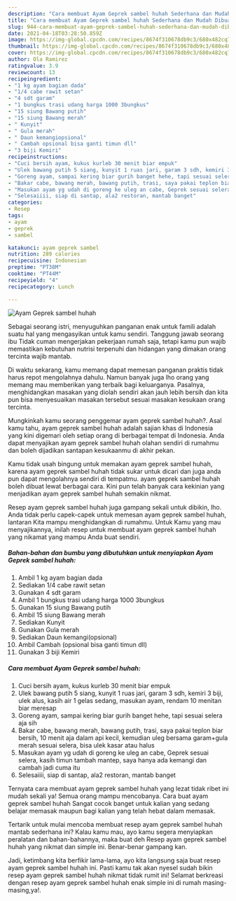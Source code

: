 ```yaml
---
description: "Cara membuat Ayam Geprek sambel huhah Sederhana dan Mudah Dibuat"
title: "Cara membuat Ayam Geprek sambel huhah Sederhana dan Mudah Dibuat"
slug: 944-cara-membuat-ayam-geprek-sambel-huhah-sederhana-dan-mudah-dibuat
date: 2021-04-18T03:28:50.859Z
image: https://img-global.cpcdn.com/recipes/8674f310678db9c3/680x482cq70/ayam-geprek-sambel-huhah-foto-resep-utama.jpg
thumbnail: https://img-global.cpcdn.com/recipes/8674f310678db9c3/680x482cq70/ayam-geprek-sambel-huhah-foto-resep-utama.jpg
cover: https://img-global.cpcdn.com/recipes/8674f310678db9c3/680x482cq70/ayam-geprek-sambel-huhah-foto-resep-utama.jpg
author: Ola Ramirez
ratingvalue: 3.9
reviewcount: 13
recipeingredient:
- "1 kg ayam bagian dada"
- "1/4 cabe rawit setan"
- "4 sdt garam"
- "1 bungkus trasi udang harga 1000 3bungkus"
- "15 siung Bawang putih"
- "15 siung Bawang merah"
- " Kunyit"
- " Gula merah"
- " Daun kemangiopsional"
- " Cambah opsional bisa ganti timun dll"
- "3 biji Kemiri"
recipeinstructions:
- "Cuci bersih ayam, kukus kurleb 30 menit biar empuk"
- "Ulek bawang putih 5 siang, kunyit 1 ruas jari, garam 3 sdh, kemiri 3 biji, ulek alus, kasih air 1 gelas sedang, masukan ayam, rendam 10 menitan biar meresap"
- "Goreng ayam, sampai kering biar gurih banget hehe, tapi sesuai selera aja sih"
- "Bakar cabe, bawang merah, bawang putih, trasi, saya pakai teplon biar bersih, 10 menit aja dalam api kecil, kemudian uleg bersama garam+gula merah sesuai selera, bisa ulek kasar atau halus"
- "Masukan ayam yg udah di goreng ke uleg an cabe, Geprek sesuai selera, kasih timun tambah mantep, saya hanya ada kemangi dan cambah jadi cuma itu"
- "Selesaiiii, siap di santap, ala2 restoran, mantab banget"
categories:
- Resep
tags:
- ayam
- geprek
- sambel

katakunci: ayam geprek sambel 
nutrition: 289 calories
recipecuisine: Indonesian
preptime: "PT38M"
cooktime: "PT44M"
recipeyield: "4"
recipecategory: Lunch

---
```



![Ayam Geprek sambel huhah](https://img-global.cpcdn.com/recipes/8674f310678db9c3/680x482cq70/ayam-geprek-sambel-huhah-foto-resep-utama.jpg)

Sebagai seorang istri, menyuguhkan panganan enak untuk famili adalah suatu hal yang mengasyikan untuk kamu sendiri. Tanggung jawab seorang ibu Tidak cuman mengerjakan pekerjaan rumah saja, tetapi kamu pun wajib memastikan kebutuhan nutrisi terpenuhi dan hidangan yang dimakan orang tercinta wajib mantab.

Di waktu  sekarang, kamu memang dapat memesan panganan praktis tidak harus repot mengolahnya dahulu. Namun banyak juga lho orang yang memang mau memberikan yang terbaik bagi keluarganya. Pasalnya, menghidangkan masakan yang diolah sendiri akan jauh lebih bersih dan kita pun bisa menyesuaikan masakan tersebut sesuai masakan kesukaan orang tercinta. 



Mungkinkah kamu seorang penggemar ayam geprek sambel huhah?. Asal kamu tahu, ayam geprek sambel huhah adalah sajian khas di Indonesia yang kini digemari oleh setiap orang di berbagai tempat di Indonesia. Anda dapat menyajikan ayam geprek sambel huhah olahan sendiri di rumahmu dan boleh dijadikan santapan kesukaanmu di akhir pekan.

Kamu tidak usah bingung untuk memakan ayam geprek sambel huhah, karena ayam geprek sambel huhah tidak sukar untuk dicari dan juga anda pun dapat mengolahnya sendiri di tempatmu. ayam geprek sambel huhah boleh dibuat lewat berbagai cara. Kini pun telah banyak cara kekinian yang menjadikan ayam geprek sambel huhah semakin nikmat.

Resep ayam geprek sambel huhah juga gampang sekali untuk dibikin, lho. Anda tidak perlu capek-capek untuk memesan ayam geprek sambel huhah, lantaran Kita mampu menghidangkan di rumahmu. Untuk Kamu yang mau menyajikannya, inilah resep untuk membuat ayam geprek sambel huhah yang nikamat yang mampu Anda buat sendiri.

<!--inarticleads1-->

##### Bahan-bahan dan bumbu yang dibutuhkan untuk menyiapkan Ayam Geprek sambel huhah:

1. Ambil 1 kg ayam bagian dada
1. Sediakan 1/4 cabe rawit setan
1. Gunakan 4 sdt garam
1. Ambil 1 bungkus trasi udang harga 1000 3bungkus
1. Gunakan 15 siung Bawang putih
1. Ambil 15 siung Bawang merah
1. Sediakan  Kunyit
1. Gunakan  Gula merah
1. Sediakan  Daun kemangi(opsional)
1. Ambil  Cambah (opsional bisa ganti timun dll)
1. Gunakan 3 biji Kemiri




<!--inarticleads2-->

##### Cara membuat Ayam Geprek sambel huhah:

1. Cuci bersih ayam, kukus kurleb 30 menit biar empuk
1. Ulek bawang putih 5 siang, kunyit 1 ruas jari, garam 3 sdh, kemiri 3 biji, ulek alus, kasih air 1 gelas sedang, masukan ayam, rendam 10 menitan biar meresap
1. Goreng ayam, sampai kering biar gurih banget hehe, tapi sesuai selera aja sih
1. Bakar cabe, bawang merah, bawang putih, trasi, saya pakai teplon biar bersih, 10 menit aja dalam api kecil, kemudian uleg bersama garam+gula merah sesuai selera, bisa ulek kasar atau halus
1. Masukan ayam yg udah di goreng ke uleg an cabe, Geprek sesuai selera, kasih timun tambah mantep, saya hanya ada kemangi dan cambah jadi cuma itu
1. Selesaiiii, siap di santap, ala2 restoran, mantab banget




Ternyata cara membuat ayam geprek sambel huhah yang lezat tidak ribet ini mudah sekali ya! Semua orang mampu mencobanya. Cara buat ayam geprek sambel huhah Sangat cocok banget untuk kalian yang sedang belajar memasak maupun bagi kalian yang telah hebat dalam memasak.

Tertarik untuk mulai mencoba membuat resep ayam geprek sambel huhah mantab sederhana ini? Kalau kamu mau, ayo kamu segera menyiapkan peralatan dan bahan-bahannya, maka buat deh Resep ayam geprek sambel huhah yang nikmat dan simple ini. Benar-benar gampang kan. 

Jadi, ketimbang kita berfikir lama-lama, ayo kita langsung saja buat resep ayam geprek sambel huhah ini. Pasti kamu tak akan nyesel sudah bikin resep ayam geprek sambel huhah nikmat tidak rumit ini! Selamat berkreasi dengan resep ayam geprek sambel huhah enak simple ini di rumah masing-masing,ya!.

